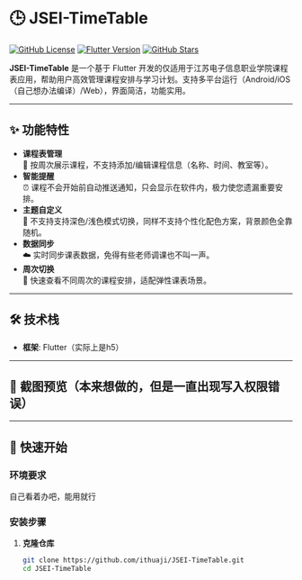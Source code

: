 # 🕒 JSEI-TimeTable

[![GitHub License](https://img.shields.io/github/license/ithuaji/JSEI-TimeTable)](https://github.com/ithuaji/JSEI-TimeTable/blob/main/LICENSE)
[![Flutter Version](https://img.shields.io/badge/Flutter-3.13.9-blue)](https://flutter.dev)
[![GitHub Stars](https://img.shields.io/github/stars/ithuaji/JSEI-TimeTable?style=social)](https://github.com/ithuaji/JSEI-TimeTable/stargazers)

**JSEI-TimeTable** 是一个基于 Flutter 开发的仅适用于江苏电子信息职业学院课程表应用，帮助用户高效管理课程安排与学习计划。支持多平台运行（Android/iOS（自己想办法编译）/Web），界面简洁，功能实用。

---

## ✨ 功能特性

- **课程表管理**  
  📅 按周次展示课程，不支持添加/编辑课程信息（名称、时间、教室等）。
- **智能提醒**  
  ⏰ 课程不会开始前自动推送通知，只会显示在软件内，极力使您遗漏重要安排。
- **主题自定义**  
  🎨 不支持支持深色/浅色模式切换，同样不支持个性化配色方案，背景颜色全靠随机。
- **数据同步**  
  ☁️ 实时同步课表数据，免得有些老师调课也不叫一声。
- **周次切换**  
  🔄 快速查看不同周次的课程安排，适配弹性课表场景。

---

## 🛠 技术栈

- **框架**: Flutter（实际上是h5）
---

## 📸 截图预览（本来想做的，但是一直出现写入权限错误）



---

## 🚀 快速开始

### 环境要求
自己看着办吧，能用就行

### 安装步骤
1. **克隆仓库**  
   ```bash
   git clone https://github.com/ithuaji/JSEI-TimeTable.git
   cd JSEI-TimeTable
